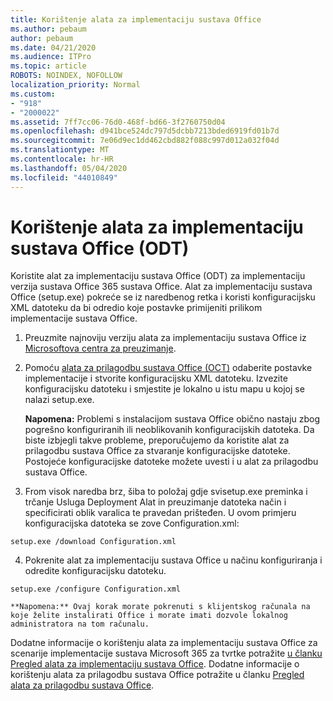 ```yaml
---
title: Korištenje alata za implementaciju sustava Office
ms.author: pebaum
author: pebaum
ms.date: 04/21/2020
ms.audience: ITPro
ms.topic: article
ROBOTS: NOINDEX, NOFOLLOW
localization_priority: Normal
ms.custom:
- "918"
- "2000022"
ms.assetid: 7ff7cc06-76d0-468f-bd66-3f2760750d04
ms.openlocfilehash: d941bce524dc797d5dcbb7213bded6919fd01b7d
ms.sourcegitcommit: 7e06d9ec1dd462cbd882f088c997d012a032f04d
ms.translationtype: MT
ms.contentlocale: hr-HR
ms.lasthandoff: 05/04/2020
ms.locfileid: "44010849"
---
```

# <a name="using-the-office-deployment-tool-odt"></a>Korištenje alata za implementaciju sustava Office (ODT)

Koristite alat za implementaciju sustava Office (ODT) za implementaciju verzija sustava Office 365 sustava Office. Alat za implementaciju sustava Office (setup.exe) pokreće se iz naredbenog retka i koristi konfiguracijsku XML datoteku da bi odredio koje postavke primijeniti prilikom implementacije sustava Office.
  
1. Preuzmite najnoviju verziju alata za implementaciju sustava Office iz [Microsoftova centra za preuzimanje](https://go.microsoft.com/fwlink/p/?LinkID=626065).

2. Pomoću [alata za prilagodbu sustava Office (OCT)](https://config.office.com) odaberite postavke implementacije i stvorite konfiguracijsku XML datoteku. Izvezite konfiguracijsku datoteku i smjestite je lokalno u istu mapu u kojoj se nalazi setup.exe.

    **Napomena:** Problemi s instalacijom sustava Office obično nastaju zbog pogrešno konfiguriranih ili neoblikovanih konfiguracijskih datoteka. Da biste izbjegli takve probleme, preporučujemo da koristite alat za prilagodbu sustava Office za stvaranje konfiguracijske datoteke. Postojeće konfiguracijske datoteke možete uvesti i u alat za prilagodbu sustava Office.

3. From visok naredba brz, šiba to položaj gdje svisetup.exe preminka i trčanje Usluga Deployment Alat in preuzimanje datoteka način i specificirati oblik varalica te pravedan prišteđen. U ovom primjeru konfiguracijska datoteka se zove Configuration.xml:
    
  ```
  setup.exe /download Configuration.xml  
  ```

4. Pokrenite alat za implementaciju sustava Office u načinu konfiguriranja i odredite konfiguracijsku datoteku.
    
  ```
  setup.exe /configure Configuration.xml
  ```

    **Napomena:** Ovaj korak morate pokrenuti s klijentskog računala na koje želite instalirati Office i morate imati dozvole lokalnog administratora na tom računalu.

Dodatne informacije o korištenju alata za implementaciju sustava Office za scenarije implementacije sustava Microsoft 365 za tvrtke potražite [u članku Pregled alata za implementaciju sustava Office](https://docs.microsoft.com/deployoffice/overview-office-deployment-tool). Dodatne informacije o korištenju alata za prilagodbu sustava Office potražite u članku [Pregled alata za prilagodbu sustava Office](https://docs.microsoft.com/DeployOffice/overview-of-the-office-customization-tool-for-click-to-run).
